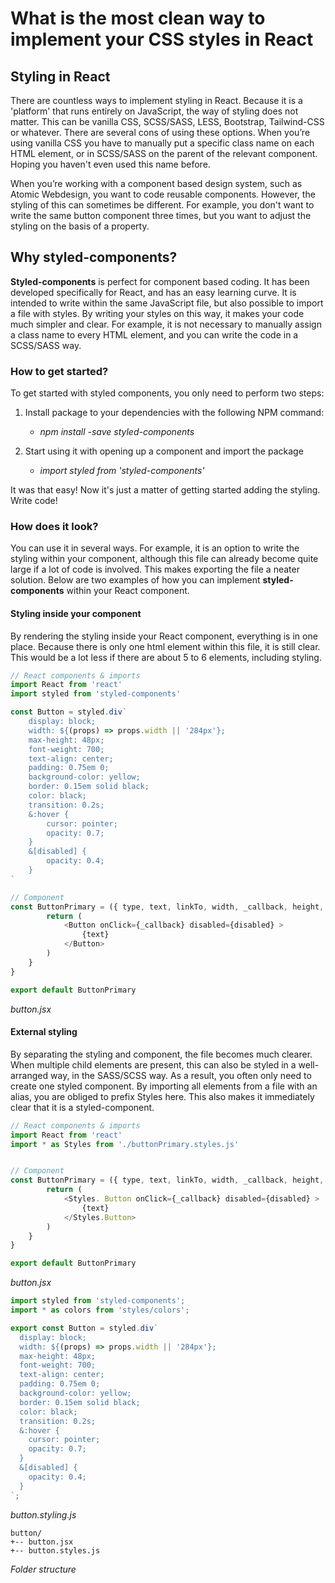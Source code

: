 # **What is the most clean way to implement your CSS styles in React**

## **Styling in React**

There are countless ways to implement styling in React. Because it is a 'platform' that runs entirely on JavaScript, the way of styling does not matter. This can be vanilla CSS, SCSS/SASS, LESS, Bootstrap, Tailwind-CSS or whatever. There are several cons of using these options. When you’re using vanilla CSS you have to manually put a specific class name on each HTML element, or in SCSS/SASS on the parent of the relevant component. Hoping you haven't even used this name before.

When you’re working with a component based design system, such as Atomic Webdesign, you want to code reusable components. However, the styling of this can sometimes be different. For example, you don't want to write the same button component three times, but you want to adjust the styling on the basis of a property.

## **Why styled-components?**

**Styled-components** is perfect for component based coding. It has been developed specifically for React, and has an easy learning curve. It is intended to write within the same JavaScript file, but also possible to import a file with styles. By writing your styles on this way, it makes your code much simpler and clear. For example, it is not necessary to manually assign a class name to every HTML element, and you can write the code in a SCSS/SASS way.

### **How to get started?**

To get started with styled components, you only need to perform two steps:

1. Install package to your dependencies with the following NPM command:

   - _npm install -save styled-components_

2. Start using it with opening up a component and import the package
   - _import styled from 'styled-components'_

It was that easy! Now it's just a matter of getting started adding the styling. Write code!

### **How does it look?**

You can use it in several ways. For example, it is an option to write the styling within your component, although this file can already become quite large if a lot of code is involved. This makes exporting the file a neater solution. Below are two examples of how you can implement **styled-components** within your React component.

#### **Styling inside your component**

By rendering the styling inside your React component, everything is in one place. Because there is only one html element within this file, it is still clear. This would be a lot less if there are about 5 to 6 elements, including styling.

```javascript
// React components & imports
import React from 'react'
import styled from 'styled-components'

const Button = styled.div`
   	display: block;
	width: ${(props) => props.width || '284px'};
	max-height: 48px;
	font-weight: 700;
	text-align: center;
	padding: 0.75em 0;
	background-color: yellow;
	border: 0.15em solid black;
	color: black;
	transition: 0.2s;
	&:hover {
		cursor: pointer;
		opacity: 0.7;
	}
	&[disabled] {
		opacity: 0.4;
	}
`

// Component
const ButtonPrimary = ({ type, text, linkTo, width, _callback, height, id, disabled }) => {
		return (
			<Button onClick={_callback}	disabled={disabled} >
				{text}
			</Button>
		)
	}
}

export default ButtonPrimary

```

_button.jsx_

#### **External styling**

By separating the styling and component, the file becomes much clearer. When multiple child elements are present, this can also be styled in a well-arranged way, in the SASS/SCSS way. As a result, you often only need to create one styled component. By importing all elements from a file with an alias, you are obliged to prefix Styles here. This also makes it immediately clear that it is a styled-component.

```javascript
// React components & imports
import React from 'react'
import * as Styles from './buttonPrimary.styles.js'


// Component
const ButtonPrimary = ({ type, text, linkTo, width, _callback, height, id, disabled }) => {
		return (
			<Styles. Button onClick={_callback} disabled={disabled} >
				{text}
			</Styles.Button>
		)
	}
}

export default ButtonPrimary

```

_button.jsx_

```js
import styled from 'styled-components';
import * as colors from 'styles/colors';

export const Button = styled.div`
  display: block;
  width: ${(props) => props.width || '284px'};
  max-height: 48px;
  font-weight: 700;
  text-align: center;
  padding: 0.75em 0;
  background-color: yellow;
  border: 0.15em solid black;
  color: black;
  transition: 0.2s;
  &:hover {
    cursor: pointer;
    opacity: 0.7;
  }
  &[disabled] {
    opacity: 0.4;
  }
`;
```

_button.styling.js_

```other
button/
+-- button.jsx
+-- button.styles.js
```

_Folder structure_
